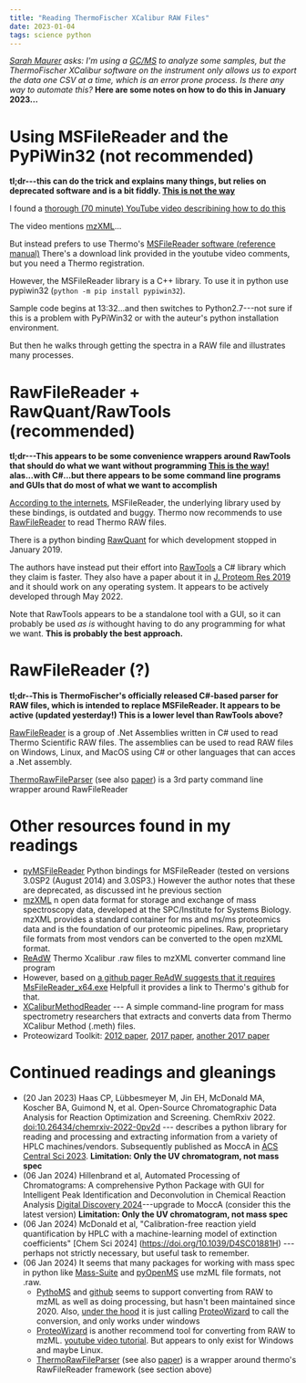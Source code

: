 ```yaml
---
title: "Reading ThermoFischer XCalibur RAW Files"
date: 2023-01-04
tags: science python
---
```


_[Sarah Maurer](https://directory.ccsu.edu/person/sarah-maurer) asks:  I'm using a [GC/MS](https://en.wikipedia.org/wiki/Gas_chromatography–mass_spectrometry) to analyze some samples, but the ThermoFischer XCalibur software on the instrument only allows us to export the data one CSV at a time, which is an error prone process.  Is there any way to automate this?_  **Here are some notes on how to do this in January 2023...**


# Using MSFileReader and the PyPiWin32 (not recommended)

**tl;dr---this can do the trick and explains many things, but relies on deprecated software and is a bit fiddly.  [This is not the way](https://tenor.com/bul54.gif)** 

I found a [thorough (70 minute) YouTube video describining how to do this](https://www.youtube.com/watch?v=Aj5rd6p1Q1s)

The video mentions [mzXML](http://tools.proteomecenter.org/wiki/index.php?title=Formats%3AmzXML#Thermo.2FXCalibur)...

But instead prefers to use Thermo's [MSFileReader software (reference manual)](https://tools.thermofisher.com/content/sfs/manuals/Man-XCALI-97542-MSFileReader-30-Ref-ManXCALI97542-A-EN.pdf) There's a download link provided in the youtube video comments, but you need a Thermo registration.

However, the MSFileReader library is a C++ library. To use it in python use pypiwin32 (`python -m pip install pypiwin32`). 

Sample code begins at 13:32...and then switches to Python2.7---not sure if this is a problem with PyPiWin32 or with the auteur's python installation environment.

But then he walks through getting the spectra in a RAW file and illustrates many processes.


# RawFileReader + RawQuant/RawTools (recommended)

**tl;dr---This appears to be some convenience wrappers around RawTools that should do what we want without programming [This is the way!](https://tenor.com/bpEmY.gif) alas...with C#...but there appears to be some command line programs and GUIs that do most of what we want to accomplish**

[According to the internets](https://github.com/frallain/pymsfilereader), MSFileReader, the underlying library used by these bindings, is outdated and buggy. Thermo now recommends to use [RawFileReader](https://planetorbitrap.com/rawfilereader) to read Thermo RAW files. 

There is a python binding [RawQuant](https://github.com/kevinkovalchik/RawQuant) for which development stopped in January 2019.

The authors have instead put their effort into [RawTools](https://github.com/kevinkovalchik/RawTools) a C# library which they claim is faster.  They also have a paper about it in [J. Proteom Res 2019](https://pubs.acs.org/doi/10.1021/acs.jproteome.8b00721) and it should work on any operating system.  It appears to be actively developed through May 2022. 

Note that RawTools appears to be a standalone tool with a GUI, so it can probably be used _as is_ withought having to do any programming for what we want. **This is probably the best approach.**

# RawFileReader (?)

**tl;dr--This is ThermoFischer's officially released C#-based parser for RAW files, which is intended to replace MSFileReader.  It appears to be active (updated yesterday!) This is a lower level than RawTools above?** 

[RawFileReader](https://github.com/thermofisherlsms/RawFileReader) is a group of .Net Assemblies written in C# used to read Thermo Scientific RAW files. The assemblies can be used to read RAW files on Windows, Linux, and MacOS using C# or other languages that can acces a .Net assembly.

[ThermoRawFileParser](https://github.com/compomics/ThermoRawFileParser) (see also [paper](https://pubmed.ncbi.nlm.nih.gov/31755270/)) is a 3rd party command line wrapper around RawFileReader


# Other resources found in my readings

* [pyMSFileReader](https://github.com/frallain/pymsfilereader) Python bindings for MSFileReader (tested on versions 3.0SP2 (August 2014) and 3.0SP3.)  However the author notes that these are deprecated, as discussed int he previous section
* [mzXML](http://tools.proteomecenter.org/wiki/index.php?title=Formats%3AmzXML#Thermo.2FXCalibur) n open data format for storage and exchange of mass spectroscopy data, developed at the SPC/Institute for Systems Biology. mzXML provides a standard container for ms and ms/ms proteomics data and is the foundation of our proteomic pipelines. Raw, proprietary file formats from most vendors can be converted to the open mzXML format.
* [ReAdW](http://tools.proteomecenter.org/wiki/index.php?title=Software:ReAdW)  Thermo Xcalibur .raw files to mzXML converter command line program
* However, based on [a github pager ReAdW suggests that it requires MsFileReader_x64.exe](https://github.com/PedrioliLab/ReAdW)  Helpfull it provides a link to Thermo's github for that.
* [XCaliburMethodReader](https://github.com/nickdelgrosso/XCaliburMethodReader) --- A simple command-line program for mass spectrometry researchers that extracts and converts data from Thermo XCalibur Method (.meth) files.
* Proteowizard Toolkit: [2012 paper](https://www.nature.com/articles/nbt.2377), [2017 paper](https://pubmed.ncbi.nlm.nih.gov/28188540/), [another 2017 paper](https://link.springer.com/protocol/10.1007/978-1-4939-6747-6_23#citeas) 

# Continued readings and gleanings

- (20 Jan 2023) Haas CP, Lübbesmeyer M, Jin EH, McDonald MA, Koscher BA, Guimond N, et al. Open-Source Chromatographic Data Analysis for Reaction Optimization and Screening. ChemRxiv 2022. [doi:10.26434/chemrxiv-2022-0pv2d](https://dx.doi.org/10.26434/chemrxiv-2022-0pv2d) --- describes a python library for reading and processing and extracting information from a variety of HPLC machines/vendors.  Subsequently published as MoccA in [ACS Central Sci 2023](https://pubs.acs.org/doi/10.1021/acscentsci.2c01042). **Limitation:  Only the UV chromatogram, not mass spec**
- (06 Jan 2024) Hillenbrand et al, Automated Processing of Chromatograms: A comprehensive Python Package with GUI for Intelligent Peak Identification and Deconvolution in Chemical Reaction Analysis [Digital Discovery 2024](https://dx.doi.org/10.1039/D4DD00214H)---upgrade to MoccA (consider this the latest version) **Limitation:  Only the UV chromatogram, not mass spec**
- (06 Jan 2024) McDonald et al, "Calibration-free reaction yield quantification by HPLC with a machine-learning model of extinction coefficients" [Chem Sci 2024] (https://doi.org/10.1039/D4SC01881H) --- perhaps not strictly necessary, but useful task to remember.
- (06 Jan 2024) It seems that many packages for working with mass spec in python like [Mass-Suite](https://jcheminf.biomedcentral.com/articles/10.1186/s13321-023-00741-9) and [pyOpenMS](https://github.com/OpenMS/pyopenms-docs) use mzML file formats, not .raw. 
    - [PythoMS](https://pubs.acs.org/doi/10.1021/acs.jcim.9b00055) and [github](https://github.com/larsyunker/PythoMS) seems to support converting from RAW to mzML as well as doing processing, but hasn't been maintained since 2020. Also, [under the hood](https://github.com/larsyunker/PythoMS/blob/master/pythoms/mzml.py) it is just calling  [ProteoWizard](https://proteowizard.sourceforge.io) to call the conversion, and only works under windows
    - [ProteoWizard](https://proteowizard.sourceforge.io) is another recommend tool for converting from RAW to mzML.  [youtube video tutorial](https://www.youtube.com/watch?v=sudY7UtkMQg). But appears to only exist for Windows and maybe Linux.
    - [ThermoRawFileParser](https://github.com/compomics/ThermoRawFileParser) (see also [paper](https://pubmed.ncbi.nlm.nih.gov/31755270/)) is a wrapper around thermo's RawFileReader framework (see section above) 
